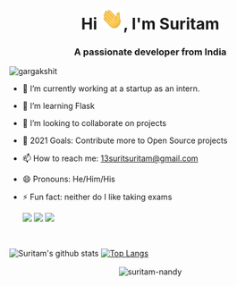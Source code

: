<h1 align="center">Hi <img src="https://raw.githubusercontent.com/ABSphreak/ABSphreak/master/gifs/Hi.gif" width="40px" />, I'm Suritam</h1>
<h3 align="center">A passionate developer from India</h3>
<p align="left"> <img src="https://komarev.com/ghpvc/?username=suritam-nandy" alt="gargakshit" /> </p>

- 🔭 I’m currently working at a startup as an intern.
- 🌱 I’m learning Flask 
- 👯 I’m looking to collaborate on projects
- 🥅 2021 Goals: Contribute more to Open Source projects
- 📫 How to reach me: 13suritsuritam@gmail.com
- 😄 Pronouns: He/Him/His
- ⚡ Fun fact: neither do I like taking exams

  [<img src="https://img.shields.io/badge/linkedin-%230077B5.svg?&style=for-the-badge&logo=linkedin&logoColor=white" />](https://linkedin.com/in/suritam-nandy-74952718b) [<img src = "https://img.shields.io/badge/instagram-%23E4405F.svg?&style=for-the-badge&logo=instagram&logoColor=white">](https://instagram.com/suritam_nandy) [<img src = "https://img.shields.io/badge/twitter-%231877F2.svg?&style=for-the-badge&logo=twitter&logoColor=white">](https://twitter.com/nandysuritam)

<br />

<!-- ### Spotify Playing 🎧

[<img align="center" src="https://now-playing-codestackr.vercel.app/api/spotify-playing" alt="codeSTACKr Spotify Playing" width="350" />](https://open.spotify.com/user/swyqyimdc12jajde4vpwd2x1b) -->

![Suritam's github stats](https://github-readme-stats.vercel.app/api?username=suritam-nandy&count_private=true&theme=radical)
[![Top Langs](https://github-readme-stats.vercel.app/api/top-langs/?username=suritam-nandy&layout=compact&theme=radical)](https://github.com/suritam-nandy/github-readme-stats)

<p align="center"><img align="center" src="https://github-readme-streak-stats.herokuapp.com/?user=suritam-nandy&theme=radical" alt="suritam-nandy" /></p>
